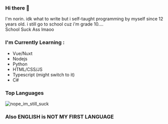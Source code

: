 ### Hi there 👋

I'm norin. idk what to write but i self-taught programming by myself since 12 years old. i still go to school cuz i'm grade 10....  
School Suck Ass lmaoo  

### I'm Currently Learning :

- Vue/Nuxt
- Nodejs
- Python
- HTML/CSS/JS
- Typescript (might switch to it)
- C#

### Top Languages

<img src="https://github-readme-stats.vercel.app/api/top-langs?username=nyt92&show_icons=true&locale=en&layout=compact&langs_count=7&hide_border=true&hide=c&theme=highcontrast" alt="nope_im_still_suck">

### Also ENGLISH is NOT MY FIRST LANGUAGE
